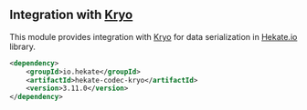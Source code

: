 ## Integration with [Kryo](https://github.com/EsotericSoftware/kryo)
 
This module provides integration with [Kryo](https://github.com/EsotericSoftware/kryo) for data serialization in 
[Hekate.io](https://github.com/hekate-io/hekate) library. 
 
 ```xml
 <dependency>
     <groupId>io.hekate</groupId>
     <artifactId>hekate-codec-kryo</artifactId>
     <version>3.11.0</version>
 </dependency>
 ```
